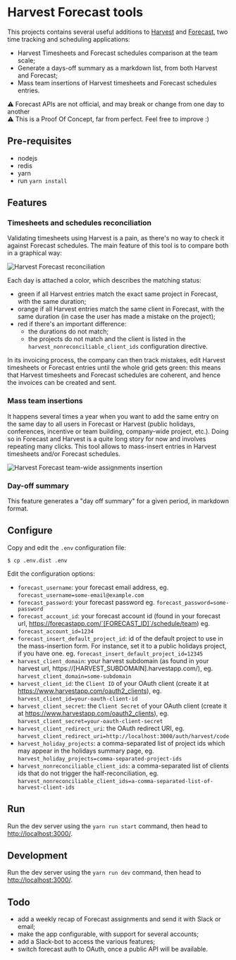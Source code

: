 # Harvest Forecast tools

This projects contains several useful additions to [Harvest](https://www.getharvest.com/) and [Forecast](https://www.getharvest.com/forecast), two time tracking and scheduling applications:

 * Harvest Timesheets and Forecast schedules comparison at the team scale;
 * Generate a days-off summary as a markdown list, from both Harvest and Forecast;
 * Mass team insertions of Harvest timesheets and Forecast schedules entries.

⚠️ Forecast APIs are not official, and may break or change from one day to another<br />
⚠️ This is a Proof Of Concept, far from perfect. Feel free to improve :)

## Pre-requisites

 * nodejs
 * redis
 * yarn
 * run `yarn install`

## Features

### Timesheets and schedules reconciliation

Validating timesheets using Harvest is a pain, as there's no way to check it against Forecast schedules. The main feature of this tool is to compare both in a graphical way:

![Harvest Forecast reconciliation](./doc/harvest-forecast-reconciliation.png)

Each day is attached a color, which describes the matching status:

 * green if all Harvest entries match the exact same project in Forecast, with the same duration;
 * orange if all Harvest entries match the same client in Forecast, with the same duration (in case the user has made a mistake on the project);
 * red if there's an important difference:
   * the durations do not match;
   * the projects do not match and the client is listed in the `harvest_nonreconciliable_client_ids` configuration directive.

In its invoicing process, the company can then track mistakes, edit Harvest timesheets or Forecast entries until the whole grid gets green: this means that Harvest timesheets and Forecast schedules are coherent, and hence the invoices can be created and sent.

### Mass team insertions

It happens several times a year when you want to add the same entry on the same day to all users in Forecast or Harvest (public holidays, conferences, incentive or team building, company-wide project, etc.). Doing so in Forecast and Harvest is a quite long story for now and involves repeating many clicks. This tool allows to mass-insert entries in Harvest timesheets and/or Forecast schedules.

![Harvest Forecast team-wide assignments insertion](./doc/mass-insertion.png)

### Day-off summary

This feature generates a "day off summary" for a given period, in markdown format.

## Configure

Copy and edit the `.env` configuration file:

```
$ cp .env.dist .env
```

Edit the configuration options:

 * `forecast_username`: your forecast email address, eg. `forecast_username=some-email@example.com`
 * `forecast_password`: your forecast password eg. `forecast_password=some-password`
 * `forecast_account_id`: your forecast account id (found in your forecast url, https://forecastapp.com/`[FORECAST_ID]`/schedule/team) eg. `forecast_account_id=1234`
 * `forecast_insert_default_project_id`: id of the default project to use in the mass-insertion form. For instance, set it to a public holidays project, if you have one. eg. `forecast_insert_default_project_id=12345`
 * `harvest_client_domain`: your harvest subdomain (as found in your harvest url, https://[HARVEST_SUBDOMAIN].harvestapp.com/), eg. `harvest_client_domain=some-subdomain`
 * `harvest_client_id`: the `Client ID` of your OAuth client (create it at https://www.harvestapp.com/oauth2_clients), eg. `harvest_client_id=your-oauth-client-id`
 * `harvest_client_secret`: the `Client Secret` of your OAuth client (create it at https://www.harvestapp.com/oauth2_clients), eg. `harvest_client_secret=your-oauth-client-secret`
 * `harvest_client_redirect_uri`: the OAuth redirect URI, eg. `harvest_client_redirect_uri=http://localhost:3000/auth/harvest/code`
 * `harvest_holiday_projects`: a comma-separated list of project ids which may appear in the holidays summary page, eg. `harvest_holiday_projects=comma-separated-project-ids`
 * `harvest_nonreconciliable_client_ids`: a comma-separated list of clients ids that do not trigger the half-reconciliation, eg. `harvest_nonreconciliable_client_ids=a-comma-separated-list-of-harvest-client-ids`

## Run

Run the dev server using the `yarn run start` command, then head to [http://localhost:3000/](http://localhost:3000/).

## Development

Run the dev server using the `yarn run dev` command, then head to [http://localhost:3000/](http://localhost:3000/).

## Todo

 * add a weekly recap of Forecast assignments and send it with Slack or email;
 * make the app configurable, with support for several accounts;
 * add a Slack-bot to access the various features;
 * switch forecast auth to OAuth, once a public API will be available.
